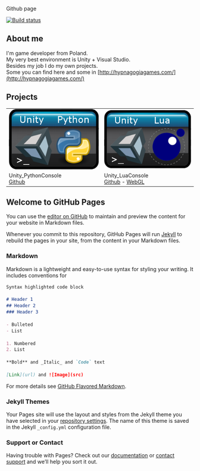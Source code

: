 Github page

[![Build status](https://travis-ci.org/karolwieczorek/karolwieczorek.github.io.svg?branch=master)](https://travis-ci.org/karolwieczorek/karolwieczorek.github.io)

## About me
I'm game developer from Poland. <br/>
My very best environment is Unity + Visual Studio. <br/>
Besides my job I do my own projects. <br/>
Some you can find here and some in
[http://hypnagogiagames.com/](http://hypnagogiagames.com/)

## Projects

| | |
|-|-|
| [![Image](img/Unity_Python_Console.png)](https://github.com/karolwieczorek/Unity_PythonConsole) | [![Image](img/Unity_Lua_Console.png)](https://github.com/karolwieczorek/Unity_LuaConsole) |
| Unity_PythonConsole <br/> [Github](https://github.com/karolwieczorek/Unity_PythonConsole) | Unity_LuaConsole <br/> [Github](https://github.com/karolwieczorek/Unity_LuaConsole) - [WebGL](https://karolwieczorek.github.io/LuaConsole/index.html) |

## Welcome to GitHub Pages

You can use the [editor on GitHub](https://github.com/karolwieczorek/karolwieczorek.github.io/edit/master/README.md) to maintain and preview the content for your website in Markdown files.

Whenever you commit to this repository, GitHub Pages will run [Jekyll](https://jekyllrb.com/) to rebuild the pages in your site, from the content in your Markdown files.

### Markdown

Markdown is a lightweight and easy-to-use syntax for styling your writing. It includes conventions for

```markdown
Syntax highlighted code block

# Header 1
## Header 2
### Header 3

- Bulleted
- List

1. Numbered
2. List

**Bold** and _Italic_ and `Code` text

[Link](url) and ![Image](src)
```

For more details see [GitHub Flavored Markdown](https://guides.github.com/features/mastering-markdown/).

### Jekyll Themes

Your Pages site will use the layout and styles from the Jekyll theme you have selected in your [repository settings](https://github.com/karolwieczorek/karolwieczorek.github.io/settings). The name of this theme is saved in the Jekyll `_config.yml` configuration file.

### Support or Contact

Having trouble with Pages? Check out our [documentation](https://help.github.com/categories/github-pages-basics/) or [contact support](https://github.com/contact) and we’ll help you sort it out.
